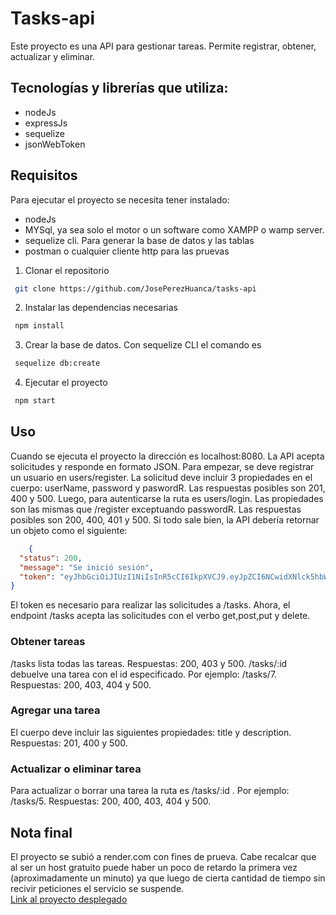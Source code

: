 # Tasks-api #

Este proyecto es una API para gestionar tareas. Permite registrar, obtener, actualizar y eliminar.
## Tecnologías y librerías que utiliza: ##
- nodeJs
- expressJs
- sequelize
- jsonWebToken

## Requisitos ##

Para ejecutar el proyecto se necesita tener instalado:
- nodeJs
- MYSql, ya sea solo el motor o un software como XAMPP o wamp server.
- sequelize cli. Para generar la base de datos y las tablas
- postman o cualquier cliente http para las pruevas

1. Clonar el repositorio
``` bash
 git clone https://github.com/JosePerezHuanca/tasks-api 
```
2. Instalar las dependencias necesarias
``` bash
 npm install 
```
3. Crear la base de datos. Con sequelize CLI el comando es
``` bash 
 sequelize db:create 
 ```
4. Ejecutar el proyecto
``` bash
 npm start 
 ```

## Uso ##

Cuando se ejecuta el proyecto la dirección es localhost:8080.
La API acepta solicitudes y responde en formato JSON.
Para empezar, se deve registrar un usuario en users/register.
La solicitud deve incluir 3 propiedades en el cuerpo: userName, password y paswordR.
Las respuestas posibles son 201, 400 y 500.
Luego, para autenticarse la ruta es users/login.
Las propiedades son las mismas que /register exceptuando passwordR.
Las respuestas posibles son 200, 400, 401 y 500.
Si todo sale bien, la API debería retornar un objeto como el siguiente: 
``` json
    {
  "status": 200,
  "message": "Se inició sesión",
  "token": "eyJhbGciOiJIUzI1NiIsInR5cCI6IkpXVCJ9.eyJpZCI6NCwidXNlck5hbWUiOiJqb3NlIiwiaWF0IjoxNjc4ODIzMzE5fQ.ark8JSa-qAzuoY7bGPVvTe3vwuQmxH4k8GlQJRAuw8k"
}
```
El token es necesario para realizar las solicitudes a /tasks.
Ahora, el endpoint /tasks acepta las solicitudes con el verbo get,post,put y delete.

### Obtener tareas ###

/tasks lista todas las tareas.
Respuestas: 200, 403 y 500.
/tasks/:id debuelve una tarea con el id especificado. Por ejemplo: /tasks/7.
Respuestas: 200, 403, 404 y 500.

### Agregar una tarea ###

El cuerpo deve incluir las siguientes propiedades: title y description.
Respuestas: 201, 400 y 500.

### Actualizar o eliminar tarea ###

Para actualizar o borrar una tarea la ruta es /tasks/:id . Por ejemplo: /tasks/5.
Respuestas: 200, 400, 403, 404 y 500.


## Nota final ##

El proyecto se subió a render.com con fines de prueva. Cabe recalcar que al ser un host gratuito puede haber un poco de retardo la primera vez (aproximadamente un minuto) ya que luego de cierta cantidad de tiempo sin recivir peticiones el servicio se suspende.  
[Link al proyecto desplegado](https://tasks-api-agws.onrender.com/)
